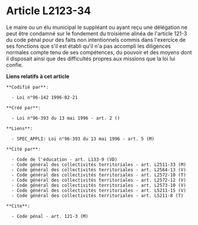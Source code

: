 # Article L2123-34

Le maire ou un élu municipal le suppléant ou ayant reçu une délégation ne peut être condamné sur le fondement du troisième
alinéa de l'article 121-3 du code pénal pour des faits non intentionnels commis dans l'exercice de ses fonctions que s'il est
établi qu'il n'a pas accompli les diligences normales compte tenu de ses compétences, du pouvoir et des moyens dont il
disposait ainsi que des difficultés propres aux missions que la loi lui confie.

**Liens relatifs à cet article**

	**Codifié par**:

	  - Loi n°96-142 1996-02-21

	**Créé par**:

	  - Loi n°96-393 du 13 mai 1996 - art. 2 ()

	**Liens**:

	  - SPEC_APPLI: Loi n°96-393 du 13 mai 1996 - art. 5 (M)

	**Cité par**:

	  - Code de l'éducation - art. L133-9 (VD)
	  - Code général des collectivités territoriales - art. L2511-33 (M)
	  - Code général des collectivités territoriales - art. L2564-13 (V)
	  - Code général des collectivités territoriales - art. L2572-10 (T)
	  - Code général des collectivités territoriales - art. L2572-12 (V)
	  - Code général des collectivités territoriales - art. L2573-10 (V)
	  - Code général des collectivités territoriales - art. L5211-15 (V)
	  - Code général des collectivités territoriales - art. L5211-8 (T)

	**Cite**:

	  - Code pénal - art. 121-3 (M)
